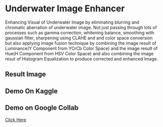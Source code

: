 # Underwater Image Enhancer

Enhancing Visual of Underwater Image by eliminating blurring and chromatic aberration of underwater image. Not just passing through lots of processes such as gamma correction, whitening balance, smoothing with gaussian filter, sharpening using CLAHE and  and color space conversion but also applying  image fusion technique by combining the image result of Luminance(Y Component from YCrCb Color Space)  and the image result of Hue(H Component from HSV Color Space) and also combining the image resut of Histogram Equalization to produce corrected and enhanced Image.

## Result Image


## Demo On Kaggle


## Demo on Google Collab
[Click Here](https://colab.research.google.com/drive/1wFGaIMFd5yupVegCLHFZxvchd5iWmbnQ#scrollTo=TjQMQG8qMmgY)
